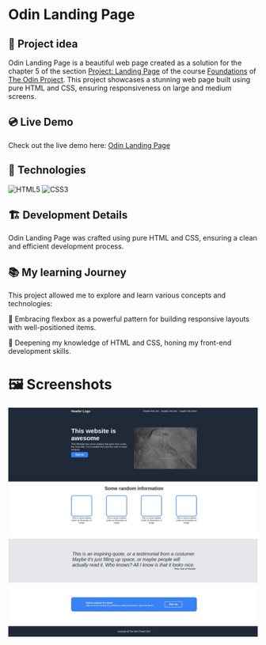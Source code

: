 # Odin Landing Page

## 📌  Project idea

Odin Landing Page is a beautiful web page created as a solution for the chapter 5 of the section [Project: Landing Page](https://www.theodinproject.com/lessons/foundations-landing-page) of the course [Foundations](https://www.theodinproject.com/paths/foundations/courses/foundations) of [The Odin Project](theodinproject.com). This project showcases a stunning web page built using pure HTML and CSS, ensuring responsiveness on large and medium screens.

## 💿 Live Demo

Check out the live demo here: [Odin Landing Page](https://vasconcelos-giovanni.github.io/odin-landing-page)

## 🔧 Technologies

![HTML5](https://img.shields.io/badge/html5-%23E34F26.svg?style=for-the-badge&logo=html5&logoColor=white)
![CSS3](https://img.shields.io/badge/css3-%231572B6.svg?style=for-the-badge&logo=css3&logoColor=white)

## 🏗️ Development Details

Odin Landing Page was crafted using pure HTML and CSS, ensuring a clean and efficient development process.

## 📚 My learning Journey

This project allowed me to explore and learn various concepts and technologies:

📌 Embracing flexbox as a powerful pattern for building responsive layouts with well-positioned items.

📌 Deepening my knowledge of HTML and CSS, honing my front-end development skills.

# 🖼️ Screenshots

![Header](img/screenshots/screenshot.jpeg)
